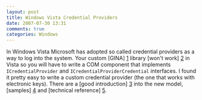 ```yaml
---
layout: post
title: Windows Vista Credential Providers
date: 2007-07-30 13:31
comments: true
categories: Windows
---
```


In Windows Vista Microsoft has adopted so called credential providers as a way to log into the system. Your custom [GINA] [1] library [won't work] [2] in Vista so you will have to write a COM component that implements `ICredentialProvider` and `ICredentialProviderCredential` interfaces. I found it pretty easy to write a custom credential provider (the one that works with electronic keys). There are a [good introduction] [3] into the new model, [samples] [4] and [technical reference] [5].

[1]: http://en.wikipedia.org/wiki/Graphical_identification_and_authentication
[2]: http://support.microsoft.com/kb/925520
[3]: http://msdn.microsoft.com/en-us/magazine/cc163489.aspx
[4]: http://www.microsoft.com/en-us/download/details.aspx?id=4057
[5]: http://shellrevealed.com/files/folders/code_samples/entry1019.aspx
